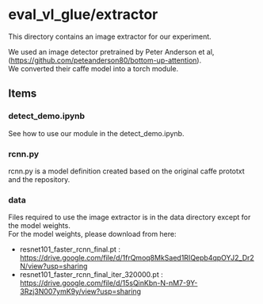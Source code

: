 # eval_vl_glue/extractor

This directory contains an image extractor for our experiment.

We used an image detector pretrained by Peter Anderson et al, (https://github.com/peteanderson80/bottom-up-attention).  
We converted their caffe model into a torch module.

## Items

### detect_demo.ipynb

See how to use our module in the detect_demo.ipynb.

### rcnn.py

rcnn.py is a model definition created based on the original caffe prototxt and the repository.

### data

Files required to use the image extractor is in the data directory except for the model weights.   
For the model weights, please download from here:
- resnet101_faster_rcnn_final.pt : https://drive.google.com/file/d/1frQmoq8MkSaed1RIQepb4qpOYJ2_Dr2N/view?usp=sharing
- resnet101_faster_rcnn_final_iter_320000.pt : https://drive.google.com/file/d/15sQinKbn-N-nM7-9Y-3Rzj3N007ymK9y/view?usp=sharing
